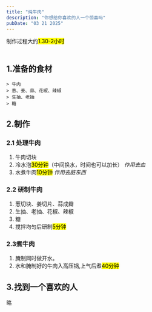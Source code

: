 ```yaml
---
title: "炖牛肉"
description: "你想给你喜欢的人一个惊喜吗"
pubDate: "03 21 2025"
---
```


制作过程大约<mark>1.30-2小时</mark>   
<br>
## 1.准备的食材
```
> 牛肉
> 葱、姜、蒜、花椒、辣椒
> 生抽、老抽
> 糖
```
## 2.制作
### 2.1 处理牛肉
1. 牛肉切块
2. 冷水泡<mark>30分钟</mark>（中间换水，时间也可以加长） *作用去血*
3. 水煮牛肉<mark>10分钟</mark> *作用去脏东西*
### 2.2 研制牛肉
1. 葱切块、姜切片、蒜成瓣
2. 生抽、老抽、花椒、辣椒
3. 糖
4. 搅拌均匀后研制<mark>5分钟</mark>
### 2.3煮牛肉
1. 腌制同时做开水。
2. 水和腌制好的牛肉入高压锅,上气后煮<mark>40分钟</mark>

## 3.找到一个喜欢的人
略